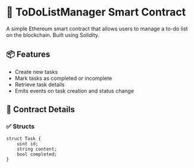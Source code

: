 # 📝 ToDoListManager Smart Contract

A simple Ethereum smart contract that allows users to manage a to-do list on the blockchain. Built using Solidity.

## 📦 Features

- Create new tasks
- Mark tasks as completed or incomplete
- Retrieve task details
- Emits events on task creation and status change

## 🔧 Contract Details

### ✅ Structs

```solidity
struct Task {
    uint id;
    string content;
    bool completed;
}

